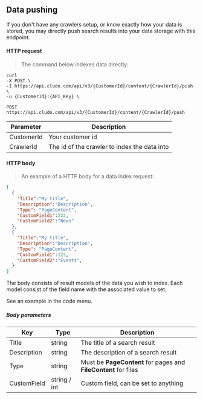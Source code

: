 <h2 id="data-indexing_push">Data pushing</h2>

If you don't have any crawlers setup, or know exactly how your data is stored, you may directly push search results into your data storage with this endpoint.





#### HTTP request

> The command below indexes data directly:

```shell
curl
-X POST \
-I https://api.cludo.com/api/v3/{CustomerId}/content/{CrawlerId}/push \
-u {CustomerId}:{API_Key} \
```

`POST https://api.cludo.com/api/v3/{CustomerId}/content/{CrawlerId}/push`

Parameter | Description
----- | ------
CustomerId | Your customer id
CrawlerId | The id of the crawler to index the data into






#### HTTP body

> An example of a HTTP body for a data index request:

```json
[
  {
    "Title":"My title",
    "Description":"Description",
    "Type": "PageContent",
    "CustomField1":222,
    "CustomField2":"News"
  },
  {
    "Title":"My title",
    "Description":"Description",
    "Type": "PageContent",
    "CustomField1":123,
    "CustomField2":"Events",
  }
]
```

The body consists of result models of the data you wish to index. Each model consist of the field name with the associated value to set.

See an example in the code menu.

<h5>Body parameters</h5>

Key | Type | Description
--- | --- | ---
Title | string | The title of a search result
Description | string | The description of a search result
Type | string | Must be <b>PageContent</b> for pages and <b>FileContent</b> for files
CustomField | string / int | Custom field, can be set to anything
